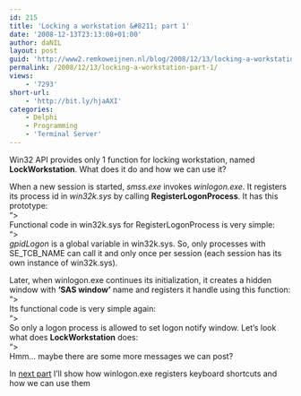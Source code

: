 ```yaml
---
id: 215
title: 'Locking a workstation &#8211; part 1'
date: '2008-12-13T23:13:08+01:00'
author: daNIL
layout: post
guid: 'http://www2.remkoweijnen.nl/blog/2008/12/13/locking-a-workstation-part-1/'
permalink: /2008/12/13/locking-a-workstation-part-1/
views:
    - '7293'
short-url:
    - 'http://bit.ly/hjaAXI'
categories:
    - Delphi
    - Programming
    - 'Terminal Server'
---
```


Win32 API provides only 1 function for locking workstation, named **LockWorkstation**. What does it do and how we can use it?

When a new session is started, *smss.exe* invokes *winlogon.exe*. It registers its process id in *win32k.sys* by calling **RegisterLogonProcess**. It has this prototype:  
“&gt;  
Functional code in win32k.sys for RegisterLogonProcess is very simple:  
“&gt;  
*gpidLogon* is a global variable in win32k.sys. So, only processes with SE\_TCB\_NAME can call it and only once per session (each session has its own instance of win32k.sys).

Later, when winlogon.exe continues its initialization, it creates a hidden window with **‘SAS window’** name and registers it handle using this function:  
“&gt;  
Its functional code is very simple again:  
“&gt;  
So only a logon process is allowed to set logon notify window. Let’s look what does **LockWorkstation** does:  
“&gt;  
Hmm… maybe there are some more messages we can post?

In [next part](http://192.168.40.25:8081/2008/12/23/locking-a-workstation-part-2/) I’ll show how winlogon.exe registers keyboard shortcuts and how we can use them